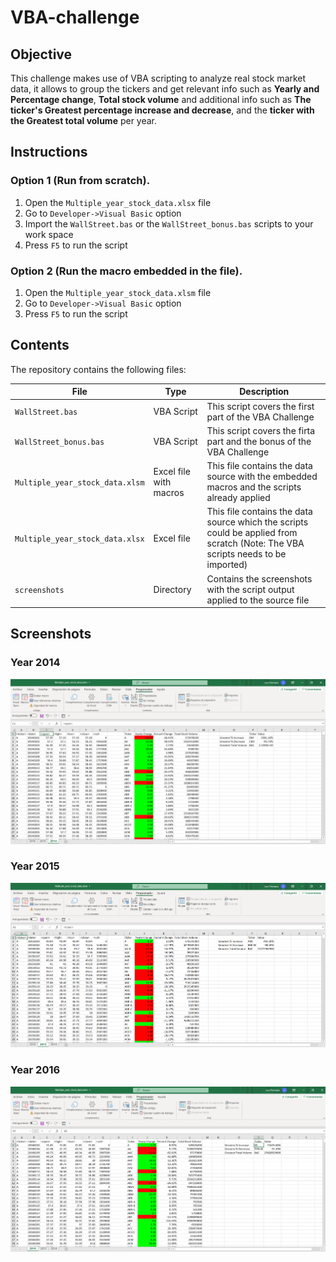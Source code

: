 # VBA-challenge
## Objective
This challenge makes use of VBA scripting to analyze real stock market data, it allows to group the tickers and get relevant info such as **Yearly and Percentage change**, **Total stock volume** and additional info such as **The ticker's Greatest percentage increase and decrease**, and the **ticker with the Greatest total volume** per year. 

## Instructions
### Option 1 (Run from scratch).
  1. Open the `Multiple_year_stock_data.xlsx` file
  2. Go to `Developer->Visual Basic` option
  3. Import the `WallStreet.bas` or the `WallStreet_bonus.bas` scripts to your work space
  4.  Press `F5` to run the script

### Option 2 (Run the macro embedded in the file).
  1. Open the `Multiple_year_stock_data.xlsm` file
  2. Go to `Developer->Visual Basic` option
  4.  Press `F5` to run the script

## Contents
The repository contains the following files:

|File|Type|Description|
|---|---|---|
|`WallStreet.bas`|VBA Script|This script covers the first part of the VBA Challenge|
|`WallStreet_bonus.bas`|VBA Script|This script covers the firta part and the bonus of the VBA Challenge|
|`Multiple_year_stock_data.xlsm`|Excel file with macros|This file contains the data source with the embedded macros and the scripts already applied|
|`Multiple_year_stock_data.xlsx`|Excel file|This file contains the data source which the scripts could be applied from scratch (Note: The VBA scripts needs to be imported)|
|`screenshots`|Directory|Contains the screenshots with the script output applied to the source file|

## Screenshots
### Year 2014
![Data_2014](screenshots/Data_2014.png)

### Year 2015
![Data_2015](screenshots/Data_2015.png)

### Year 2016
![Data_2016](screenshots/Data_2016.png)